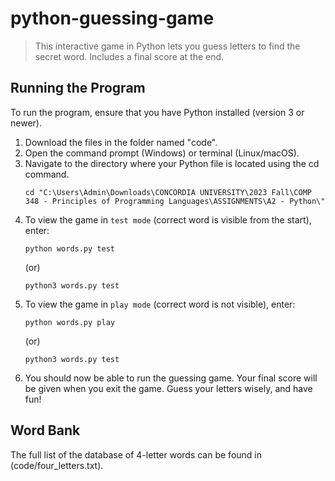 # python-guessing-game
> This interactive game in Python lets you guess letters to find the secret word. Includes a final score at the end.

## Running the Program
To run the program, ensure that you have Python installed (version 3 or newer).

1. Download the files in the folder named "code".
2. Open the command prompt (Windows) or terminal (Linux/macOS).
3. Navigate to the directory where your Python file is located using the cd command.
   ```
   cd "C:\Users\Admin\Downloads\CONCORDIA UNIVERSITY\2023 Fall\COMP 348 - Principles of Programming Languages\ASSIGNMENTS\A2 - Python\"
   ```
4. To view the game in `test mode` (correct word is visible from the start), enter:
   ```
   python words.py test
   ```
   (or)
   ```
   python3 words.py test
   ```
6. To view the game in `play mode` (correct word is not visible), enter:
   ```
   python words.py play
   ```
   (or)
   ```
   python3 words.py test
   ```
7. You should now be able to run the guessing game. Your final score will be given when you exit the game. Guess your letters wisely, and have fun!

## Word Bank
The full list of the database of 4-letter words can be found in (code/four_letters.txt).



